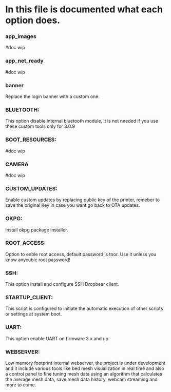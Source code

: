 # In this file is documented what each option does. 


### app_images
#doc wip

### app_net_ready
#doc wip

### banner 
Replace the login banner with a custom one.

### BLUETOOTH: 
This option disable internal bluetooth module, it is not needed if you use these custom tools only for 3.0.9

### BOOT_RESOURCES:
#doc wip

### CAMERA
#doc wip

### CUSTOM_UPDATES:
Enable custom updates by replacing public key of the printer, remeber to save the original Key in case you want go back to OTA updates.  

### OKPG:
install okpg package installer.

### ROOT_ACCESS:
Option to enble root access, default password is toor. Use it unless you know anycubic root password! 

### SSH:
This option install and configure SSH Dropbear client.


### STARTUP_CLIENT:
This script is configured to initiate the automatic execution of other scripts or settings at system boot. 

### UART:
This option enable UART on firmware 3.x and up.

### WEBSERVER:
Low memory footprint internal webserver, the project is under development and it include various tools like bed mesh visualization in real time and also a control panel to fine tuning mesh data using an algorithm that calculates the average mesh data, save mesh data history, webcam streaming and more to come. 